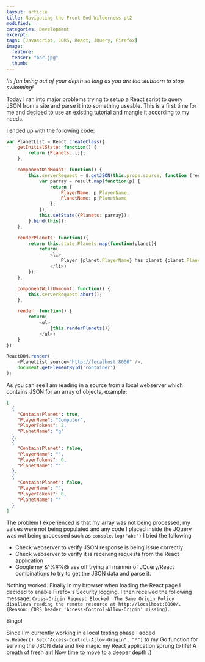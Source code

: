 ```yaml
---
layout: article
title: Navigating the Front End Wilderness pt2
modified:
categories: Development
excerpt: 
tags: [Javascript, CORS, React, JQuery, Firefox]
image:
  feature: 
  teaser: "bar.jpg"
  thumb:
---
```


_Its fun being out of your depth so long as you are too stubborn to stop swimming!_

Today I ran into major problems trying to setup a React script to query JSON from a site and parse it into something useable.  This is a first time for me and decided to use an existing <a href="https://facebook.github.io/react/tips/initial-ajax.html">tutorial</a> and mangle it according to my needs.

I ended up with the following code:

~~~ javascript
var PlanetList = React.createClass({
    getInitialState: function() {
        return {Planets: []};
    },

    componentDidMount: function() {
        this.serverRequest = $.getJSON(this.props.source, function (result) {
            var parray = result.map(function(p) {
                return {
                    PlayerName: p.PlayerName,
                    PlanetName: p.PlanetName
                };
            });
            this.setState({Planets: parray});
        }.bind(this));
    },

    renderPlanets: function(){
        return this.state.Planets.map(function(planet){
            return(
                <li>
                    Player {planet.PlayerName} has planet {planet.PlanetName}.
                </li>)
        });
    },

    componentWillUnmount: function() {
        this.serverRequest.abort();
    },

    render: function() {
        return(
            <ul>
                {this.renderPlanets()}
            </ul>)
    }
});

ReactDOM.render(
    <PlanetList source="http://localhost:8000" />,
    document.getElementById('container')
);
~~~

As you can see I am reading in a source from a local webserver which contains JSON for an array of objects, example:

~~~ JSON
[
  {
    "ContainsPlanet": true,
    "PlayerName": "Computer",
    "PlayerTokens": 2,
    "PlanetName": "g"
  },
  {
    "ContainsPlanet": false,
    "PlayerName": "",
    "PlayerTokens": 0,
    "PlanetName": ""
  },
  {
    "ContainsPlanet": false,
    "PlayerName": "",
    "PlayerTokens": 0,
    "PlanetName": ""
  }
]
~~~

The problem I experienced is that my array was not being processed, my values were not being populated and any code I placed inside the JQuery was not being processed such as `console.log("abc")`
I tried the following
* Check webserver to verify JSON response is being issue correctly
* Check webserver to verify it is receiving requests from the React application
* Google my &^%#%@ ass off trying all manner of JQuery/React combinations to try to get the JSON data and parse it.

Nothing worked.  Finally in my browser when loading the React page I decided to enable Firefox's Security logging.  I then received the following message:
`Cross-Origin Request Blocked: The Same Origin Policy disallows reading the remote resource at http://localhost:8000/. (Reason: CORS header 'Access-Control-Allow-Origin' missing).`

Bingo!

Since I'm currently working in a local testing phase I added `w.Header().Set("Access-Control-Allow-Origin", "*")` to my Go function for serving the JSON data and like magic my React application sprung to life!  A breath of fresh air!  Now time to move to a deeper depth :)


